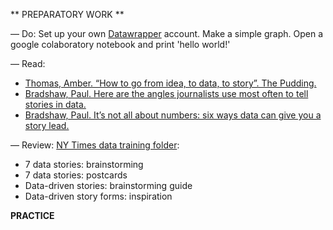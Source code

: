 ** PREPARATORY WORK **

— Do:
Set up your own [Datawrapper](https.www.datawrapper.de/signin) account. Make a simple graph.
Open a google colaboratory notebook and print 'hello world!'

— Read:
- [Thomas, Amber. “How to go from idea, to data, to story”. The Pudding.](https://pudding.cool/process/pivot-continue-down/)
- [Bradshaw, Paul. Here are the angles journalists use most often to tell stories in data.](https://onlinejournalismblog.com/2020/08/11/here-are-the-7-types-of-stories-most-often-found-in-data/)
- [Bradshaw, Paul. It’s not all about numbers: six ways data can give you a story lead.](https://onlinejournalismblog.com/2020/02/05/its-not-all-about-numbers-6-ways-that-data-can-give-you-a-story-lead/)

— Review:
[NY Times data training folder](https://drive.google.com/drive/folders/1ZS57_40tWuIB7tV4APVMmTZ-5PXDwX9w?usp=sharing):
- 7 data stories: brainstorming
- 7 data stories: postcards
- Data-driven stories: brainstorming guide
- Data-driven story forms: inspiration

**PRACTICE**
